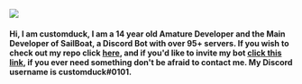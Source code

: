 [![ ](https://i.gyazo.com/807d5cab7a35b06f1a6c7ef06fc7707f.png)](https://gyazo.com/807d5cab7a35b06f1a6c7ef06fc7707f)
#### Hi, I am customduck, I am a 14 year old Amature Developer and the Main Developer of SailBoat, a Discord Bot with over 95+ servers. If you wish to check out my repo click [here](https://github.com/customduck/SailBoat), and if you'd like to invite my bot [click this link](https://dsc.gg/sailboat), if you ever need something don't be afraid to contact me. My Discord username is customduck#0101.
